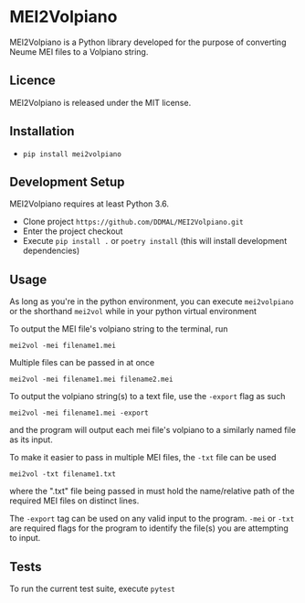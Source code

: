 # MEI2Volpiano
MEI2Volpiano is a Python library developed for the purpose of converting Neume MEI files to a Volpiano string.

## Licence
MEI2Volpiano is released under the MIT license.

## Installation

* `pip install mei2volpiano`

## Development Setup

MEI2Volpiano requires at least Python 3.6.
* Clone project `https://github.com/DDMAL/MEI2Volpiano.git`
* Enter the project checkout
* Execute `pip install .` or `poetry install` (this will install development dependencies)

## Usage

As long as you're in the python environment, you can execute `mei2volpiano` or the shorthand `mei2vol` while in your python virtual environment

To output the MEI file's volpiano string to the terminal, run

`mei2vol -mei filename1.mei`

Multiple files can be passed in at once

`mei2vol -mei filename1.mei filename2.mei`

To output the volpiano string(s) to a text file, use the `-export` flag as such

`mei2vol -mei filename1.mei -export`

and the program will output each mei file's volpiano to a similarly named file as its input.

To make it easier to pass in multiple MEI files, the `-txt` file can be used

`mei2vol -txt filename1.txt`

where the ".txt" file being passed in must hold the name/relative path of the required MEI files on distinct lines.

The `-export` tag can be used on any valid input to the program. `-mei` or `-txt` are required flags for the program to identify the file(s) you are attempting to input.

## Tests

To run the current test suite, execute `pytest`